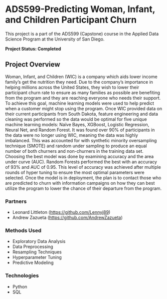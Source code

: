 # ADS599-Predicting Woman, Infant, and Children Participant Churn

This project is a part of the ADS599 (Capstone) course in the Applied Data Science Program at the University of San Diego.

**Project Status: Completed**

## Project Overview

Woman, Infant, and Children (WIC) is a company which aids lower income family’s get the nutrition they need. Due to the company’s importance in helping millions across the United States, they wish to lower their participant churn rate to ensure as many families as possible are benefiting from the program and they are reaching everyone who needs their support. To achieve this goal, machine learning models were used to help predict when a customer might stop using the program. Once WIC provided data on their current participants from South Dakota, feature engineering and data cleaning was performed so the data would be optimal for five unique machine learning models: Naïve Bayes, XGBoost, Logistic Regression, Neural Net, and Random Forest. It was found over 90% of participants in the data were no longer using WIC, meaning the data was highly imbalanced. This was accounted for with synthetic minority oversampling technique (SMOTE) and random under sampling to produce an equal number of both churners and non-churners in the training data set. Choosing the best model was done by examining accuracy and the area under curve (AUC). Random Forests performed the best with an accuracy of 93% and AUC of 0.95. This level of accuracy was achieved after multiple rounds of hyper tuning to ensure the most optimal parameters were selected. Once the model is in deployment, the plan is to contact those who are predicted to churn with information campaigns on how they can best utilize the program to lower the chance of their departure from the program.

### Partners

- Leonard Littleton (https://github.com/Lennyj89)
- Andrew Zazueta (https://github.com/AndrewZazueta)

### Methods Used

- Exploratory Data Analysis
- Data Preprocessing
- Resampling Techniques
- Hyperparameter Tuning
- Predictive Modeling

### Technologies

- Python
- SQL
